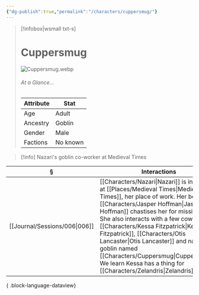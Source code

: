 ```yaml
---
{"dg-publish":true,"permalink":"/characters/cuppersmug/"}
---
```


> [!infobox|wsmall txt-s]
> # Cuppersmug
> ![Cuppersmug.webp](/img/user/z_attachments/Cuppersmug.webp) 
> ###### At a Glance...
> | Attribute | Stat |
> | ---- | ---- |
> | Age | Adult |
> | Ancestry | Goblin |
> | Gender | Male |
> | Factions | No known |

>[!info] Nazari's goblin co-worker at Medieval Times

| §                                | Interactions                                                                                                                                                                                                                                                                                           |
| -------------------------------- | ------------------------------------------------------------------------------------------------------------------------------------------------------------------------------------------------------------------------------------------------------------------------------------------------------ |
| [[Journal/Sessions/006\|006]] | [[Characters/Nazari\|Nazari]] is in trouble at [[Places/Medieval Times\|Medieval Times]], her place of work. Her boss [[Characters/Jasper Hoffman\|Jasper Hoffman]] chastises her for missing work. She also interacts with a few coworkers: [[Characters/Kessa Fitzpatrick\|Kessa Fitzpatrick]], [[Characters/Otis Lancaster\|Otis Lancaster]] and nasty goblin named [[Characters/Cuppersmug\|Cuppersmug]]. We learn Kessa has a thing for [[Characters/Zelandris\|Zelandris]]. |

{ .block-language-dataview}